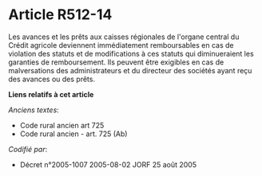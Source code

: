 # Article R512-14

Les avances et les prêts aux caisses régionales de l'organe central du Crédit agricole deviennent immédiatement remboursables
en cas de violation des statuts et de modifications à ces statuts qui diminueraient les garanties de remboursement. Ils
peuvent être exigibles en cas de malversations des administrateurs et du directeur des sociétés ayant reçu des avances ou des
prêts.

**Liens relatifs à cet article**

_Anciens textes_:

  - Code rural ancien art 725
  - Code rural ancien - art. 725 (Ab)

_Codifié par_:

  - Décret n°2005-1007 2005-08-02 JORF 25 août 2005
